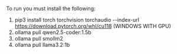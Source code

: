 To run you must install the following:
1. pip3 install torch torchvision torchaudio --index-url https://download.pytorch.org/whl/cu118 (WINDOWS WITH GPU)
2. ollama pull qwen2.5-coder:1.5b
3. ollama pull smollm2
4. ollama pull llama3.2:1b
